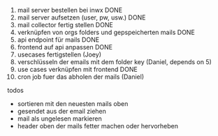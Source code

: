 1. mail server bestellen bei inwx DONE
2. mail server aufsetzen (user, pw, usw.) DONE
3. mail collector fertig stellen DONE
4. verknüpfen von orgs folders und gepspeicherten mails DONE
5. api endpoint für mails DONE
6. frontend auf api anpassen DONE
7. usecases fertigstellen (Joey)
8. verschlüsseln der emails mit dem folder key (Daniel, depends on 5)
9. use cases verknüpfen mit frontend DONE
10. cron job fuer das abholen der mails (Daniel)


todos
- sortieren mit den neuesten mails oben
- gesendet aus der email ziehen
- mail als ungelesen markieren
- header oben der mails fetter machen oder hervorheben
